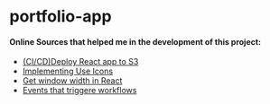 # portfolio-app






<h4>Online Sources that helped me in the development of this project: </h4>

<ul>
  <li><a href="https://sharathvignesh.medium.com/ci-cd-deploy-react-app-to-aws-s3-using-github-actions-3f6d77783190">(CI/CD)Deploy React app to S3</a></li>
  <li><a href="https://www.dicebear.com/how-to-use/http-api">Implementing Use Icons</a></li>
  <li><a href="https://codingbeautydev.com/blog/react-get-window-width-height/">Get window width in React</a></li>
  <li><a href="https://docs.github.com/en/actions/using-workflows/events-that-trigger-workflows#delete">Events that triggere workflows</a></li>
</ul>
